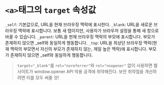 # `<a>`태그의 `target` 속성값

`_self`: 기본값으로, URL을 현재 브라우징 맥락에 표시한다.
`_blank`: URL을 새로운 브라우징 맥락에 표시합니다. 보통 새 탭이지만, 사용자가 브라우저 설정을 통해 새 창으로 바꿀 수 있습니다.
`_parent`: URL을 현재 브라우징 맥락의 부모에 표시합니다. 부모가 존재하지 않으면 \_self와 동일하게 행동합니다.
`_top`: URL을 최상단 브라우징 맥락(현재 맥락의 부모면서 자신의 부모가 존재하지 않는, 제일 높은 맥락)에 표시합니다. 부모가 존재하지 않으면 \_self와 동일하게 행동합니다.

> `target="_blank"`를 `rel="noreferrer"`와 `rel="noopener"` 없이 사용하면 웹사이트가 window.opener API 악용 공격에 취약해진다. 보안 취약점을 개선하려면 이를 모두 써줄 것!
